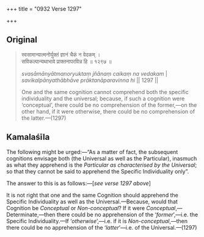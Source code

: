 +++
title = "0932 Verse 1297"

+++
## Original 
>
> स्वसामान्यात्मनोर्युक्तं ज्ञानं चैकं न वेदकम् ।  
> सविकल्पान्यथाभावे प्राक्तनापरविन्न हि ॥ १२९७ ॥ 
>
> *svasāmānyātmanoryuktaṃ jñānaṃ caikaṃ na vedakam* \|  
> *savikalpānyathābhāve prāktanāparavinna hi* \|\| 1297 \|\| 
>
> One and the same cognition cannot comprehend both the specific individuality and the universal; because, if such a cognition were ‘conceptual’, there could be no comprehension of the former,—on the other hand, if it were otherwise, there could be no comprehension of the latter.—(1297)



## Kamalaśīla

The following might be urged:—“As a matter of fact, the subsequent cognitions envisage both (the Universal as well as the Particular), inasmuch as what they apprehend is the *Particular as characterised by the Universal*; so that they cannot be said to apprehend the Specific Individuality only”.

The answer to this is as follows:—[*see verse 1297 above*]

It is not right that one and the same Cognition should apprehend the Specific Individuality as well as the Universal.—Because, would that Cognition be *Conceptual* or *Non-conceptual*? If it were *Conceptual*,—Determinate,—then there could be no apprehension of the ‘*former*’,—i.e. the Specific Individuality.—If ‘*otherwise*’,—i.e. if it is *Non-conceptual*,—then there could be no apprehension of the ‘*latter*’—i.e. of the Universal.—(1297)


